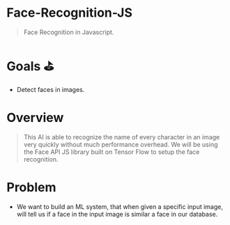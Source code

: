 # Face-Recognition-JS

> Face Recognition in Javascript.

# Goals ⛳️

- Detect faces in images.


# Overview

> This AI is able to recognize the name of every character in an image very quickly without much performance overhead. We will be using the Face API JS library built on Tensor Flow to setup the face recognition.

# Problem

- We want to build an ML system, that when given a specific input image, will tell us if a face in the input image is similar a face in our database.
